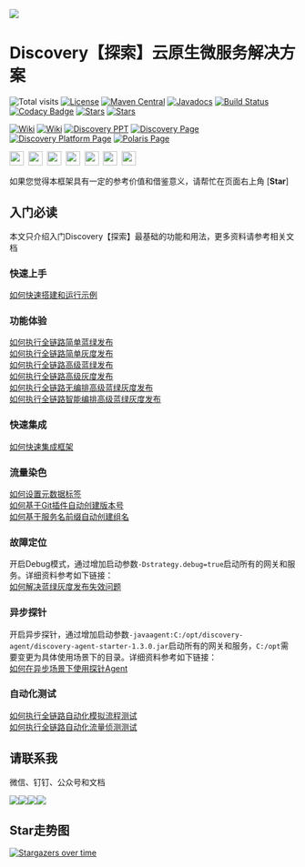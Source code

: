 ![](https://nepxion.github.io/Discovery/docs/discovery-doc/Banner.png)

# Discovery【探索】云原生微服务解决方案
![Total visits](https://visitor-badge.laobi.icu/badge?page_id=Nepxion&title=total%20visits)  [![License](https://img.shields.io/badge/License-Apache%202.0-blue.svg?label=license)](https://github.com/Nepxion/Discovery/blob/6.x.x/LICENSE)  [![Maven Central](https://img.shields.io/maven-central/v/com.nepxion/discovery.svg?label=maven)](https://search.maven.org/artifact/com.nepxion/discovery)  [![Javadocs](http://www.javadoc.io/badge/com.nepxion/discovery-plugin-framework-starter.svg)](http://www.javadoc.io/doc/com.nepxion/discovery-plugin-framework-starter)  [![Build Status](https://github.com/Nepxion/Discovery/workflows/build/badge.svg)](https://github.com/Nepxion/Discovery/actions)  [![Codacy Badge](https://app.codacy.com/project/badge/Grade/5c42eb719ef64def9cad773abd877e8b)](https://www.codacy.com/gh/Nepxion/Discovery/dashboard?utm_source=github.com&amp;utm_medium=referral&amp;utm_content=Nepxion/Discovery&amp;utm_campaign=Badge_Grade)  [![Stars](https://img.shields.io/github/stars/Nepxion/Discovery.svg?label=Stars&style=flat&logo=GitHub)](https://github.com/Nepxion/Discovery/stargazers)  [![Stars](https://gitee.com/Nepxion/Discovery/badge/star.svg?theme=gvp)](https://gitee.com/Nepxion/Discovery/stargazers)

[![Wiki](https://badgen.net/badge/icon/wiki?icon=wiki&label=GitHub)](https://github.com/Nepxion/Discovery/wiki)  [![Wiki](https://badgen.net/badge/icon/wiki?icon=wiki&label=Gitee)](https://gitee.com/nepxion/Discovery/wikis/pages?sort_id=3993615&doc_id=1124387)  [![Discovery PPT](https://img.shields.io/badge/Discovery%20-ppt-brightgreen?logo=Microsoft%20PowerPoint)](https://nepxion.github.io/Discovery/docs/link-doc/discovery-ppt.html)  [![Discovery Page](https://img.shields.io/badge/Discovery%20-page-brightgreen?logo=Microsoft%20Edge)](https://nepxion.github.io/Discovery/)  [![Discovery Platform Page](https://img.shields.io/badge/Discovery%20Platform%20-page-brightgreen?logo=Microsoft%20Edge)](https://nepxion.github.io/DiscoveryPlatform)  [![Polaris Page](https://img.shields.io/badge/Polaris%20-page-brightgreen?logo=Microsoft%20Edge)](https://polaris-paas.github.io/polaris-wiki)

<a href="https://github.com/Nepxion" tppabs="#" target="_blank"><img width="25" height="25" src="https://nepxion.github.io/Discovery/docs/icon-doc/github.png"></a>&nbsp;  <a href="https://gitee.com/Nepxion" tppabs="#" target="_blank"><img width="25" height="25" src="https://nepxion.github.io/Discovery/docs/icon-doc/gitee.png"></a>&nbsp;  <a href="https://search.maven.org/search?q=g:com.nepxion" tppabs="#" target="_blank"><img width="25" height="25" src="https://nepxion.github.io/Discovery/docs/icon-doc/maven.png"></a>&nbsp;  <a href="https://nepxion.github.io/Discovery/docs/contact-doc/wechat.jpg" tppabs="#" target="_blank"><img width="25" height="25" src="https://nepxion.github.io/Discovery/docs/icon-doc/wechat.png"></a>&nbsp;  <a href="https://nepxion.github.io/Discovery/docs/contact-doc/dingding.jpg" tppabs="#" target="_blank"><img width="25" height="25" src="https://nepxion.github.io/Discovery/docs/icon-doc/dingding.png"></a>&nbsp;  <a href="https://nepxion.github.io/Discovery/docs/contact-doc/gongzhonghao.jpg" tppabs="#" target="_blank"><img width="25" height="25" src="https://nepxion.github.io/Discovery/docs/icon-doc/gongzhonghao.png"></a>&nbsp;  <a href="mailto:1394997@qq.com" tppabs="#"><img width="25" height="25" src="https://nepxion.github.io/Discovery/docs/icon-doc/email.png"></a>

如果您觉得本框架具有一定的参考价值和借鉴意义，请帮忙在页面右上角 [**Star**]

## 入门必读
本文只介绍入门Discovery【探索】最基础的功能和用法，更多资料请参考相关文档

### 快速上手
[如何快速搭建和运行示例](https://github.com/Nepxion/Discovery/wiki/如何快速搭建和运行示例)

### 功能体验
[如何执行全链路简单蓝绿发布](https://github.com/Nepxion/Discovery/wiki/如何执行全链路简单蓝绿发布)<br>
[如何执行全链路简单灰度发布](https://github.com/Nepxion/Discovery/wiki/如何执行全链路简单灰度发布)<br>
[如何执行全链路高级蓝绿发布](https://github.com/Nepxion/Discovery/wiki/如何执行全链路高级蓝绿发布)<br>
[如何执行全链路高级灰度发布](https://github.com/Nepxion/Discovery/wiki/如何执行全链路高级灰度发布)<br>
[如何执行全链路无编排高级蓝绿灰度发布](https://github.com/Nepxion/Discovery/wiki/如何执行全链路无编排高级蓝绿灰度发布)<br>
[如何执行全链路智能编排高级蓝绿灰度发布](https://github.com/Nepxion/Discovery/wiki/如何执行全链路智能编排高级蓝绿灰度发布)

### 快速集成
[如何快速集成框架](https://github.com/Nepxion/Discovery/wiki/如何快速集成框架)

### 流量染色
[如何设置元数据标签](https://github.com/Nepxion/Discovery/wiki/如何设置元数据标签)<br>
[如何基于Git插件自动创建版本号](https://github.com/Nepxion/Discovery/wiki/如何基于Git插件自动创建版本号)<br>
[如何基于服务名前缀自动创建组名](https://github.com/Nepxion/Discovery/wiki/如何基于服务名前缀自动创建组名)

### 故障定位
开启Debug模式，通过增加启动参数`-Dstrategy.debug=true`启动所有的网关和服务。详细资料参考如下链接：<br>
[如何解决蓝绿灰度发布失效问题](https://github.com/Nepxion/Discovery/wiki/如何解决蓝绿灰度发布失效问题)

### 异步探针
开启异步探针，通过增加启动参数`-javaagent:C:/opt/discovery-agent/discovery-agent-starter-1.3.0.jar`启动所有的网关和服务，`C:/opt`需要变更为具体使用场景下的目录。详细资料参考如下链接：<br>
[如何在异步场景下使用探针Agent](https://github.com/Nepxion/Discovery/wiki/如何在异步场景下使用探针Agent)

### 自动化测试
[如何执行全链路自动化模拟流程测试](https://github.com/Nepxion/Discovery/wiki/如何执行全链路自动化模拟流程测试)<br>
[如何执行全链路自动化流量侦测测试](https://github.com/Nepxion/Discovery/wiki/如何执行全链路自动化流量侦测测试)

## 请联系我
微信、钉钉、公众号和文档

![](https://nepxion.github.io/Discovery/docs/contact-doc/wechat-1.jpg)![](https://nepxion.github.io/Discovery/docs/contact-doc/dingding-1.jpg)![](https://nepxion.github.io/Discovery/docs/contact-doc/gongzhonghao-1.jpg)![](https://nepxion.github.io/Discovery/docs/contact-doc/document-1.jpg)

## Star走势图
[![Stargazers over time](https://starchart.cc/Nepxion/Discovery.svg)](https://starchart.cc/Nepxion/Discovery)